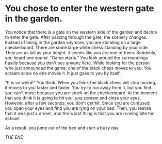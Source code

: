 # You chose to enter the western gate in the garden.

You notice that there is a gate on the western side of the garden and decide to enter the gate. After passing through the gate, the scenery changes. Instead of being in the garden anymore, you are standing on a large checkerboard. There are some large white chess standing by your side. They are as tall as your height. It seems like you are one of them. Suddenly, you heard one sound. "Game starts." You look around the surroundings hastily because you don't see anyone here. While looking for the person who just announced the game, one of the black chess moves to you. You scream since no one moves it. It just goes to you by itself.

"It is so weird!" You think. When you think the black chess will stop moving, it moves to you faster and faster. You try to run away from it, but you find you can't move because you are stuck on the checkerboard. At the moment that you think it is going to hit you, you scream and close your eyes. However, after a few seconds, you don't get hit. Since you are confused, you open your eyes and find you are lying on your bed. Then, you realize that it was just a dream, and the worst thing is that you are running late for school!

As a result, you jump out of the bed and start a busy day.

*THE END*